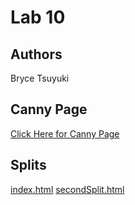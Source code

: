 # Lab 10

## Authors

Bryce Tsuyuki

## Canny Page

[Click Here for Canny Page](https://cse110-lab10-hexalellogram.canny.io/)

## Splits

[index.html](http://brycetsuyuki.com/Lab10/index.html)
[secondSplit.html](http://brycetsuyuki.com/Lab10/secondSplit.html)
